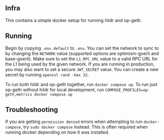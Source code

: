 ## Infra

This contains a simple docker setup for running hildr and op-geth.

## Running

Begin by copying `.env.default` to `.env`. You can set the network to sync to by changing the `NETWORK` value (supported options are optimism-goerli and base-goerli). Make sure to set the `L1_RPC_URL` value to a valid RPC URL for the L1 being used by the given network. If you are running in production, you may also want to set a secure `JWT_SECRET` value. You can create a new secret by running `openssl rand -hex 32`.

To run both hildr and op-geth together, run `docker compose up`. To run just op-geth without hildr for local development, run `COMPOSE_PROFILES=op-geth,metrics docker compose up`

## Troubleshooting
If you are getting `permission denied` errors when attempting to run `docker-compose`, try `sudo docker compose` instead. This is often required when running docker depending on how it was installed.
